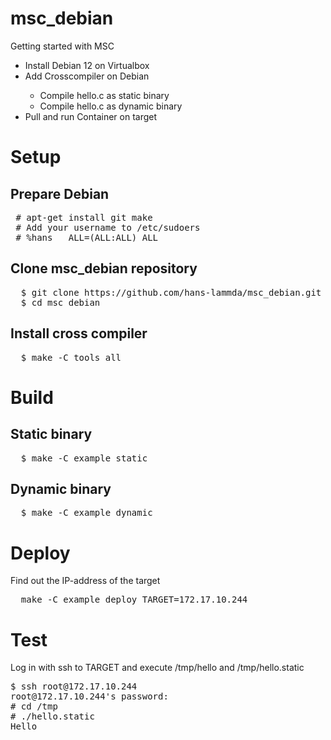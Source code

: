 # msc_debian
Getting started with MSC  
<ul>  
  <li>Install Debian 12 on Virtualbox</li>
  <li>Add Crosscompiler on Debian </li>
  <ul>
    <li>Compile hello.c as static binary </li>
    <li>Compile hello.c as dynamic binary</li>
    
  </ul>
<li>Pull and run Container on target</li>
</ul>

# Setup 
## Prepare Debian
<pre>
 # apt-get install git make 
 # Add your username to /etc/sudoers 
 # %hans   ALL=(ALL:ALL) ALL
</pre>
## Clone msc_debian repository 
<pre>
  $ git clone https://github.com/hans-lammda/msc_debian.git
  $ cd msc_debian 
</pre>
## Install cross compiler 
<pre>
  $ make -C tools all
</pre>

# Build 
## Static binary 
<pre>
  $ make -C example static
</pre>
## Dynamic binary 
<pre>
  $ make -C example dynamic
</pre> 

# Deploy 
Find out the IP-address of the target 
<pre>
  make -C example deploy TARGET=172.17.10.244
</pre>
# Test 
Log in with ssh to TARGET and execute /tmp/hello and /tmp/hello.static
<pre>
$ ssh root@172.17.10.244
root@172.17.10.244's password: 
# cd /tmp
# ./hello.static 
Hello 
</pre>



